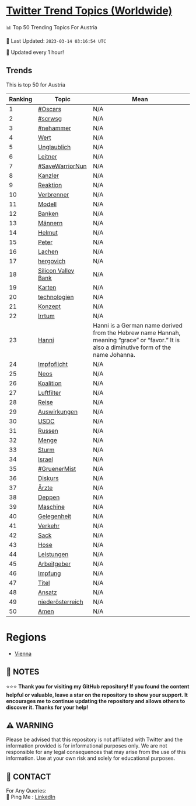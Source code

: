 [Twitter Trend Topics (Worldwide)](https://github.com/ErcinDedeoglu/Twitter-Trend-Topics)
==========


📊 Top 50 Trending Topics For Austria

📆 Last Updated: `2023-03-14 03:16:54 UTC`

🔧 Updated every 1 hour!


## Trends

This is top 50 for Austria

| Ranking | Topic | Mean |
| ------- | ------------ | ------------ |
| 1 | [#Oscars](http://twitter.com/search?q=%23Oscars) | N/A |
| 2 | [#scrwsg](http://twitter.com/search?q=%23scrwsg) | N/A |
| 3 | [#nehammer](http://twitter.com/search?q=%23nehammer) | N/A |
| 4 | [Wert](http://twitter.com/search?q=Wert) | N/A |
| 5 | [Unglaublich](http://twitter.com/search?q=Unglaublich) | N/A |
| 6 | [Leitner](http://twitter.com/search?q=Leitner) | N/A |
| 7 | [#SaveWarriorNun](http://twitter.com/search?q=%23SaveWarriorNun) | N/A |
| 8 | [Kanzler](http://twitter.com/search?q=Kanzler) | N/A |
| 9 | [Reaktion](http://twitter.com/search?q=Reaktion) | N/A |
| 10 | [Verbrenner](http://twitter.com/search?q=Verbrenner) | N/A |
| 11 | [Modell](http://twitter.com/search?q=Modell) | N/A |
| 12 | [Banken](http://twitter.com/search?q=Banken) | N/A |
| 13 | [Männern](http://twitter.com/search?q=M%c3%a4nnern) | N/A |
| 14 | [Helmut](http://twitter.com/search?q=Helmut) | N/A |
| 15 | [Peter](http://twitter.com/search?q=Peter) | N/A |
| 16 | [Lachen](http://twitter.com/search?q=Lachen) | N/A |
| 17 | [hergovich](http://twitter.com/search?q=hergovich) | N/A |
| 18 | [Silicon Valley Bank](http://twitter.com/search?q=Silicon+Valley+Bank) | N/A |
| 19 | [Karten](http://twitter.com/search?q=Karten) | N/A |
| 20 | [technologien](http://twitter.com/search?q=technologien) | N/A |
| 21 | [Konzept](http://twitter.com/search?q=Konzept) | N/A |
| 22 | [Irrtum](http://twitter.com/search?q=Irrtum) | N/A |
| 23 | [Hanni](http://twitter.com/search?q=Hanni) | Hanni is a German name derived from the Hebrew name Hannah, meaning “grace” or “favor.” It is also a diminutive form of the name Johanna. |
| 24 | [Impfpflicht](http://twitter.com/search?q=Impfpflicht) | N/A |
| 25 | [Neos](http://twitter.com/search?q=Neos) | N/A |
| 26 | [Koalition](http://twitter.com/search?q=Koalition) | N/A |
| 27 | [Luftfilter](http://twitter.com/search?q=Luftfilter) | N/A |
| 28 | [Reise](http://twitter.com/search?q=Reise) | N/A |
| 29 | [Auswirkungen](http://twitter.com/search?q=Auswirkungen) | N/A |
| 30 | [USDC](http://twitter.com/search?q=USDC) | N/A |
| 31 | [Russen](http://twitter.com/search?q=Russen) | N/A |
| 32 | [Menge](http://twitter.com/search?q=Menge) | N/A |
| 33 | [Sturm](http://twitter.com/search?q=Sturm) | N/A |
| 34 | [Israel](http://twitter.com/search?q=Israel) | N/A |
| 35 | [#GruenerMist](http://twitter.com/search?q=%23GruenerMist) | N/A |
| 36 | [Diskurs](http://twitter.com/search?q=Diskurs) | N/A |
| 37 | [Ärzte](http://twitter.com/search?q=%c3%84rzte) | N/A |
| 38 | [Deppen](http://twitter.com/search?q=Deppen) | N/A |
| 39 | [Maschine](http://twitter.com/search?q=Maschine) | N/A |
| 40 | [Gelegenheit](http://twitter.com/search?q=Gelegenheit) | N/A |
| 41 | [Verkehr](http://twitter.com/search?q=Verkehr) | N/A |
| 42 | [Sack](http://twitter.com/search?q=Sack) | N/A |
| 43 | [Hose](http://twitter.com/search?q=Hose) | N/A |
| 44 | [Leistungen](http://twitter.com/search?q=Leistungen) | N/A |
| 45 | [Arbeitgeber](http://twitter.com/search?q=Arbeitgeber) | N/A |
| 46 | [Impfung](http://twitter.com/search?q=Impfung) | N/A |
| 47 | [Titel](http://twitter.com/search?q=Titel) | N/A |
| 48 | [Ansatz](http://twitter.com/search?q=Ansatz) | N/A |
| 49 | [niederösterreich](http://twitter.com/search?q=nieder%c3%b6sterreich) | N/A |
| 50 | [Amen](http://twitter.com/search?q=Amen) | N/A |



# Regions

* [Vienna](</Austria/Vienna.md>)



## 📝 NOTES

⭐⭐⭐ **Thank you for visiting my GitHub repository! If you found the content helpful or valuable, leave a star on the repository to show your support. It encourages me to continue updating the repository and allows others to discover it. Thanks for your help!**


## ⚠️ WARNING

Please be advised that this repository is not affiliated with Twitter and the information provided is for informational purposes only. We are not responsible for any legal consequences that may arise from the use of this information. Use at your own risk and solely for educational purposes.


## 📨 CONTACT

 For Any Queries:  
            🏓 Ping Me : [LinkedIn](https://www.linkedin.com/in/ercindedeoglu/)
